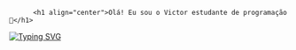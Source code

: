          <h1 align="center">Olá! Eu sou o Victor estudante de programação 🖖</h1>

<a href="https://git.io/typing-svg"><img src="https://readme-typing-svg.demolab.com?font=Oswald&pause=1000&color=F7F7F7&width=435&lines=Hello!+My+name+is+Victor+and+I+am+programming+student." alt="Typing SVG" /></a>
